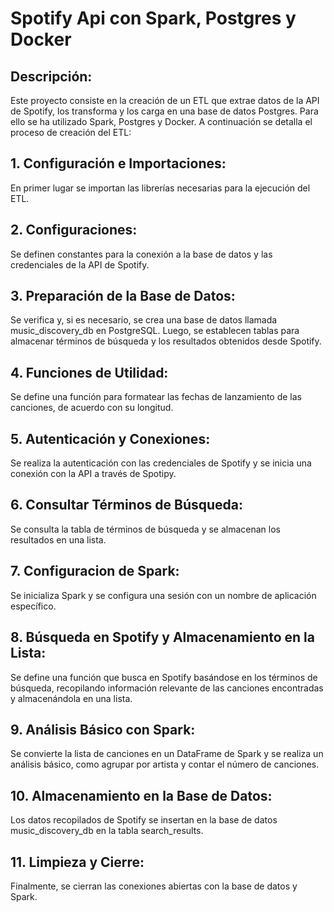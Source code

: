 # Spotify Api con Spark, Postgres y Docker



## Descripción:
Este proyecto consiste en la creación de un ETL que extrae datos de la API de Spotify, los transforma y los carga en una base de datos Postgres. Para ello se ha utilizado Spark, Postgres y Docker. A continuación se detalla el proceso de creación del ETL:

## 1. Configuración e Importaciones:
En primer lugar se importan las librerías necesarias para la ejecución del ETL.

## 2. Configuraciones:
Se definen constantes para la conexión a la base de datos y las credenciales de la API de Spotify.

## 3. Preparación de la Base de Datos:
Se verifica y, si es necesario, se crea una base de datos llamada music_discovery_db en PostgreSQL. Luego, se establecen tablas para almacenar términos de búsqueda y los resultados obtenidos desde Spotify.

## 4. Funciones de Utilidad:
 Se define una función para formatear las fechas de lanzamiento de las canciones, de acuerdo con su longitud.

## 5. Autenticación y Conexiones:
Se realiza la autenticación con las credenciales de Spotify y se inicia una conexión con la API a través de Spotipy.

## 6. Consultar Términos de Búsqueda:
Se consulta la tabla de términos de búsqueda y se almacenan los resultados en una lista.

## 7. Configuracion de Spark:
Se inicializa Spark y se configura una sesión con un nombre de aplicación específico.

## 8. Búsqueda en Spotify y Almacenamiento en la Lista:
Se define una función que busca en Spotify basándose en los términos de búsqueda, recopilando información relevante de las canciones encontradas y almacenándola en una lista.

## 9. Análisis Básico con Spark:
Se convierte la lista de canciones en un DataFrame de Spark y se realiza un análisis básico, como agrupar por artista y contar el número de canciones.

## 10. Almacenamiento en la Base de Datos:
Los datos recopilados de Spotify se insertan en la base de datos music_discovery_db en la tabla search_results.

## 11. Limpieza y Cierre:
Finalmente, se cierran las conexiones abiertas con la base de datos y Spark.

